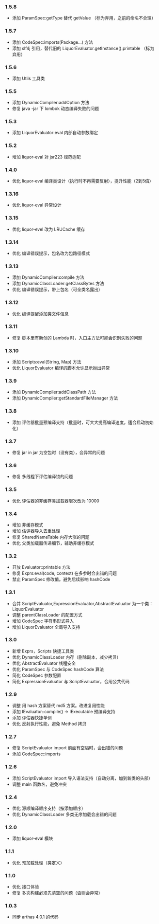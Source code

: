 
### 1.5.8

* 添加 ParamSpec:getType 替代 getValue （标为弃用，之前的命名不合理）

### 1.5.7

* 添加 CodeSpec:imports(Package...) 方法
* 添加 slf4j 引用，替代旧的 LiquorEvaluator.getInstance().printable （标为弃用）

### 1.5.6

* 添加 Utils 工具类

### 1.5.5

* 添加 DynamicCompiler:addOption 方法
* 修复 java -jar 下 lombok 动态编译失败的问题

### 1.5.3

* 添加 LiquorEvaluator:eval 内部自动参数绑定

### 1.5.2
* 增加 liquor-eval 对 jsr223 规范适配

### 1.4.0
* 优化 liquor-eval 编译类设计（执行时不再需要反射），提升性能（2到5倍） 

### 1.3.16

* 优化 liquor-eval 异常设计

### 1.3.15

* 优化 liquor-evel 改为 LRUCache 缓存 

### 1.3.14

* 优化 编译错误提示，包名改为包路径模式

### 1.3.13

* 添加 DynamicCompiler:compile 方法
* 添加 DynamicClassLoader:getClassBytes 方法
* 优化 编译错误提示，带上包名（可全类名露出）

### 1.3.12

* 优化 编译提醒添加类文件信息

### 1.3.11

* 修复 脚本里有新创的 Lambda 时，入口主方法可能会识别失败的问题

### 1.3.10

* 添加 Scripts:eval(String, Map) 方法
* 优化 LiquorEvaluator 编译的脚本允许显示抛出异常

### 1.3.9

* 添加 DynamicCompiler:addClassPath 方法
* 添加 DynamicCompiler:getStandardFileManager 方法

### 1.3.8

* 添加 评估器批量预编译支持（批量时，可大大提高编译速度。适合启动初始化）

### 1.3.7

* 修复 jar in jar 为空包时（没有类），会异常的问题

### 1.3.6

* 修复 多线程下评估编译锁的问题

### 1.3.5

* 优化 评估器的非缓存类加载器限次改为 10000

### 1.3.4

* 增加 非缓存模式
* 增加 估评器导入去重处理
* 修复 SharedNameTable 内存大涨的问题
* 优化 父类加载器传递细节，辅助非缓存模式

### 1.3.2

* 开放 Evaluator::printable 方法
* 修复 Exprs:eval(code, context) 在多参时会出错的问题
* 禁止 ParamSpec 修改值。避免后续影响 hashCode

### 1.3.1

* 合并 ScriptEvaluator,ExpressionEvaluator,AbstractEvaluator 为一个类：LiquorEvaluator
* 调整 parentClassLoader 的配置方式
* 增加 CodeSpec 字符串形式导入
* 增加 LiquorEvaluator 全局导入支持

### 1.3.0

* 新增 Exprs，Scripts 快捷工具类
* 优化 DynamicClassLoader 内存（删除副本，减少拷贝）
* 优化 AbstractEvaluator 线程安全
* 优化 ParamSpec 与 CodeSpec hashCode 算法
* 简化 CodeSpec 参数配置
* 简化 ExpressionEvaluator 与 ScriptEvaluator，合用公共代码

### 1.2.9

* 调整 用 hash 方案替代 md5 方案。改进复用性能
* 添加 IEvaluator::compile() -> IExecutable 预编译支持
* 添加 评估器快捷单例
* 优化 反射执行性能，避免 Method 拷贝

### 1.2.7

* 修复 ScriptEvaluator import 前面有空隔时，会出错的问题
* 添加 CodeSpec::imports

### 1.2.6

* 添加 ScriptEvaluator import 导入语法支持（自动分离，加到新类的头部）
* 调整 main 函数名，避免冲突

### 1.2.4

* 优化 源顺编译顺序支持（按添加顺序）
* 优化 DynamicClassLoader 多类无序加载会出错的问题

### 1.2.0

* 添加 liquor-eval 模块

### 1.1.1

* 优化 预加载处理（类定义）

### 1.1.0

* 优化 接口体验
* 修复 多次构建必须先清空的问题（否则会异常）

### 1.0.3

* 同步 arthas 4.0.1 的代码